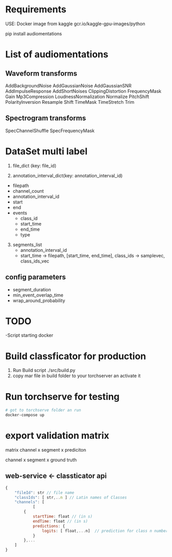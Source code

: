 
# Requirements
USE: Docker image from kaggle
gcr.io/kaggle-gpu-images/python

pip install audiomentations
# List of audiomentations
## Waveform transforms
AddBackgroundNoise
AddGaussianNoise
AddGaussianSNR
AddImpulseResponse
AddShortNoises
ClippingDistortion
FrequencyMask
Gain
Mp3Compression
LoudnessNormalization
Normalize
PitchShift
PolarityInversion
Resample
Shift
TimeMask
TimeStretch
Trim
## Spectrogram transforms
SpecChannelShuffle
SpecFrequencyMask

# DataSet multi label
1. file_dict (key: file_id)
  
2. annotation_interval_dict(key: annotation_interval_id)
  * filepath
  * channel_count
  * annotation_interval_id
  * start
  * end
  * events
    * class_id
    * start_time
    * end_time
    * type
3. segments_list
   * annotation_interval_id
   * start_time
->
filepath, [start_time, end_time], class_ids
-> 
samplevec, class_ids_vec

## config parameters
* segment_duration
* min_event_overlap_time
* wrap_around_probability

# TODO 
-Script starting docker

# Build classficator for production
1. Run Build script ./src/build.py
2. copy mar file in build folder to your torchserver an activate it

# Run torchserve for testing
```bash
# got to torchserve folder an run
docker-compose up
```


# export validation matrix
matrix
channel x segment x prediciton

channel x segment x ground truth


## web-service <- classticator api
```js
{
    "fileId": str // file name
    "classIds": [ str,..n ] // Latin names of Classes
    "channels": [
        	[
        {
        	startTime: float // (in s)
        	endTime: float // (in s)
        	predictions: {
        	    logits: [ float,...n]  // prediction for class n number of classes
        	}
        },...
    ]
}